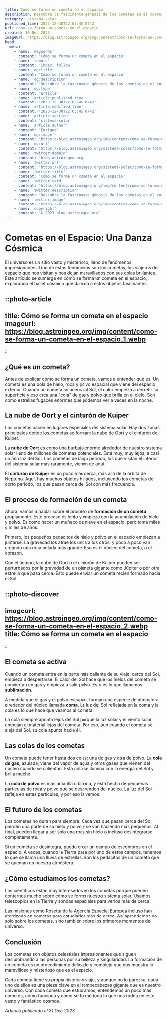 ```yaml
---
title: Cómo se forma un cometa en el espacio
description: Descubre la fascinante génesis de los cometas en el cosmos, desde polvo cósmico hasta majestuosas colas estelares. ¡Explora ahora su nacimiento estelar!
category: sistema-solar
published_time: 2023-12-30T22:03:45.074Z
url: como-se-forma-un-cometa-en-el-espacio
created: 30 Dec 2023
imageUrl: https://blog.astroingeo.org/img/content/como-se-forma-un-cometa-en-el-espacio_1.webp
head:
  meta:
    - name: 'keywords'
      content: 'Cómo se forma un cometa en el espacio'
    - name: 'robots'
      content: 'index, follow'
    - name: 'og:title'
      content: 'Cómo se forma un cometa en el espacio'
    - name: 'og:description'
      content: 'Descubre la fascinante génesis de los cometas en el cosmos, desde polvo cósmico hasta majestuosas colas estelares. ¡Explora ahora su nacimiento estelar!'
    - name: 'og:type'
      content: 'article'
    - name: 'article:published_time'
      content: '2023-12-30T22:03:45.074Z'
    - name: 'article:modified_time'
      content: '2023-12-30T22:03:45.074Z'
    - name: 'article:section'
      content: 'sistema-solar'
    - name: 'article:author'
      content: 'Enrique'
    - name: 'og:image'
      content: 'https://blog.astroingeo.org/img/content/como-se-forma-un-cometa-en-el-espacio_1.webp'
    - name: 'og:url'
      content: 'https://blog.astroingeo.org/sistema-solar/como-se-forma-un-cometa-en-el-espacio'
    - name: 'twitter:domain'
      content: 'blog.astroingeo.org'
    - name: 'twitter:url'
      content: 'https://blog.astroingeo.org/sistema-solar/como-se-forma-un-cometa-en-el-espacio'
    - name: 'twitter:title'
      content: 'Cómo se forma un cometa en el espacio'
    - name: 'twitter:card'
      content: 'https://blog.astroingeo.org/img/content/como-se-forma-un-cometa-en-el-espacio_1.webp'
    - name: 'twitter:description'
      content: 'Descubre la fascinante génesis de los cometas en el cosmos, desde polvo cósmico hasta majestuosas colas estelares. ¡Explora ahora su nacimiento estelar!'
    - name: 'twitter:image'
      content: 'https://blog.astroingeo.org/img/content/como-se-forma-un-cometa-en-el-espacio_1.webp'
    - name: 'copyright'
      content: '© 2023 blog.astroingeo.org'
---
```

# Cometas en el Espacio: Una Danza Cósmica

El universo es un sitio vasto y misterioso, lleno de fenómenos impresionantes. Uno de estos fenómenos son los cometas, los viajeros del espacio que nos visitan y nos dejan maravillados con sus colas brillantes. Este artículo se sumerge en cómo se forma un cometa en el espacio, explorando el ballet cósmico que da vida a estos objetos fascinantes.

::photo-article
---
title: Cómo se forma un cometa en el espacio
imageurl: https://blog.astroingeo.org/img/content/como-se-forma-un-cometa-en-el-espacio_1.webp
---
::

## ¿Qué es un cometa?

Antes de explicar cómo se forma un cometa, vamos a entender qué es. Un cometa es una bola de hielo, roca y polvo espacial que viene del espacio exterior. Cuando un cometa se acerca al Sol, el calor empieza a derretir su superficie y eso crea una "cola" de gas y polvo que brilla en el cielo. Son como estrellas fugaces enormes que podemos ver a veces en la noche.

## La nube de Oort y el cinturón de Kuiper

Los cometas nacen en lugares especiales del sistema solar. Hay dos zonas principales donde los cometas se forman: la nube de Oort y el cinturón de Kuiper.

La **nube de Oort** es como una burbuja enorme alrededor de nuestro sistema solar lleno de millones de cometas potenciales. Está muy, muy lejos, a casi un año luz del Sol. Los cometas de largo periodo, los que visitan el interior del sistema solar más raramente, vienen de aquí.

El **cinturón de Kuiper** es un poco más cerca, más allá de la órbita de Neptuno. Aquí, hay muchos objetos helados, incluyendo los cometas de corto periodo, los que pasan cerca del Sol con más frecuencia.

## El proceso de formación de un cometa

Ahora, vamos a hablar sobre el proceso de **formación de un cometa** propiamente. Este proceso es lento y empieza con la acumulación de hielo y polvo. Es como hacer un muñeco de nieve en el espacio, pero toma miles y miles de años.

Primero, los pequeños pedacitos de hielo y polvo en el espacio empiezan a juntarse. La gravedad los atrae los unos a los otros, y poco a poco van creando una roca helada más grande. Eso es el núcleo del cometa, o el corazón.

Con el tiempo, la nube de Oort o el cinturón de Kuiper pueden ser perturbados por la gravedad de un planeta gigante como Júpiter o por otra estrella que pasa cerca. Esto puede enviar un cometa recién formado hacia el Sol.


::photo-discover
---
imageurl: https://blog.astroingeo.org/img/content/como-se-forma-un-cometa-en-el-espacio_2.webp
title: Cómo se forma un cometa en el espacio
---
::

## El cometa se activa

Cuando un cometa entra en la parte más caliente de su viaje, cerca del Sol, empieza a despertarse. El calor del Sol hace que los hielos del cometa se conviertan en gas y empieza a salir polvo. Esto es lo que llamamos **sublimación**.

A medida que el gas y el polvo escapan, forman una especie de atmósfera alrededor del núcleo llamada **coma**. La luz del Sol reflejada en la coma y la cola es lo que hace que veamos al cometa.

La cola siempre apunta lejos del Sol porque la luz solar y el viento solar empujan el material lejos del cometa. Por eso, aun cuando el cometa se aleja del Sol, su cola apunta hacia él.

## Las colas de los cometas

Un cometa puede tener hasta dos colas: una de gas y otra de polvo. La **cola de gas**, azulada, viene del vapor de agua y otros gases que vienen del núcleo cuando se calientan. Esta cola se ilumina con la energía del Sol y brilla mucho.

La **cola de polvo** es más amarilla o blanca, y está hecha de pequeñas partículas de roca y polvo que se desprenden del núcleo. La luz del Sol refleja en estas partículas, y por eso la vemos.

## El futuro de los cometas

Los cometas no duran para siempre. Cada vez que pasan cerca del Sol, pierden una parte de su hielo y polvo y se van haciendo más pequeños. Al final, pueden llegar a ser solo una roca sin hielo o incluso desintegrarse completamente.

Si un cometa se desintegra, puede crear un campo de escombros en el espacio. A veces, cuando la Tierra pasa por uno de estos campos, tenemos lo que se llama una lluvia de estrellas. Son los pedacitos de un cometa que se queman en nuestra atmósfera.

## ¿Cómo estudiamos los cometas?

Los científicos están muy interesados en los cometas porque pueden contarnos mucho sobre cómo se formó nuestro sistema solar. Usamos telescopios en la Tierra y sondas espaciales para verlos más de cerca.

Las misiones como Rosetta de la Agencia Espacial Europea incluso han aterrizado en cometas para estudiarlos más de cerca. Así aprendemos no solo sobre los cometas, sino también sobre los primeros momentos del universo.

## Conclusión

Los cometas son objetos celestiales impresionantes que siguen deslumbrando a las personas por su belleza y singularidad. La formación de un cometa es un procedimiento delicado y complejo que nos muestra lo maravilloso y misterioso que es el espacio. 

Cada cometa tiene su propia historia y viaje, y aunque no lo parezca, cada uno de ellos es una pieza clave en el rompecabezas gigante que es nuestro universo. Con cada cometa que estudiamos, entendemos un poco más cómo es, cómo funciona y cómo se formó todo lo que nos rodea en este vasto y fantástico cosmos.

_Artículo publicado el 31 Dec 2023_